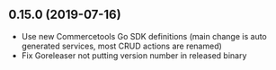 ## 0.15.0 (2019-07-16)

- Use new Commercetools Go SDK definitions (main change is auto generated
  services, most CRUD actions are renamed)
- Fix Goreleaser not putting version number in released binary
